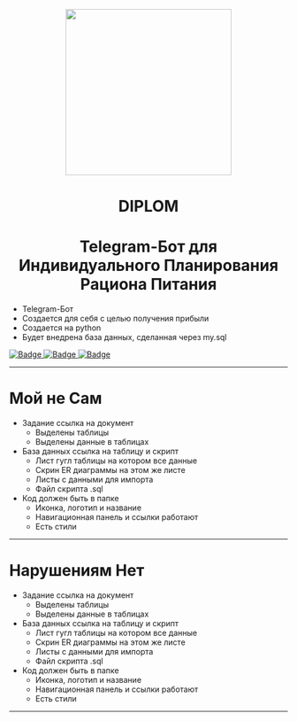 <div id="header" align="center">
  <img src="https://i.pinimg.com/originals/82/80/90/828090b1ab47359f9111006d30d566e3.gif" width="300"/>
</div>
<div id="badges" align="center">
<h1>DIPLOM</h1>
  <h1>Telegram-Бот для Индивидуального Планирования Рациона Питания</h1>
  </div>

  
  - Telegram-Бот
  - Создается для себя с целью получения прибыли
  - Создается на python
  - Будет внедрена база данных, сделанная через my.sql

  <a href="https://drive.google.com/file/d/1RbR9mKTtYo_O6Yh11mSzqcYIQt0QJEcI/view?usp=drive_link">
    <img src="https://img.shields.io/badge/Структура приложения-purple?style=for-the-badge&logo=pen&logoColor=white" alt="Badge"/>
  </a>
   <a href="https://drive.google.com/file/d/1RbR9mKTtYo_O6Yh11mSzqcYIQt0QJEcI/view?usp=drive_link">
    <img src="https://img.shields.io/badge/Варианты использования Use Case-purple?style=for-the-badge&logo=pen&logoColor=white" alt="Badge"/>
  </a>
     <a href="https://docs.google.com/spreadsheets/d/1ER0RY8g8Ei5lKAU_kTm3HxB110WWoynb/edit?usp=drive_link&ouid=101743919987561321728&rtpof=true&sd=true">
    <img src="https://img.shields.io/badge/Таблицы-purple?style=for-the-badge&logo=pen&logoColor=white" alt="Badge"/>
  </a>
  
---
<h1>Мой не Сам</h1>

- Задание ссылка на документ
  - Выделены таблицы
  - Выделены данные в таблицах
- База данных ссылка на таблицу и скрипт
  - Лист гугл таблицы на котором все данные
  - Скрин ER диаграммы на этом же листе
  - Листы с данными для импорта
  - Файл скрипта .sql
- Код должен быть в папке
  - Иконка, логотип и название
  - Навигационная панель и ссылки работают
  - Есть стили
---
<h1>Нарушениям Нет</h1>

- Задание ссылка на документ
  - Выделены таблицы
  - Выделены данные в таблицах
- База данных ссылка на таблицу и скрипт
  - Лист гугл таблицы на котором все данные
  - Скрин ER диаграммы на этом же листе
  - Листы с данными для импорта
  - Файл скрипта .sql
- Код должен быть в папке
  - Иконка, логотип и название
  - Навигационная панель и ссылки работают
  - Есть стили
---
